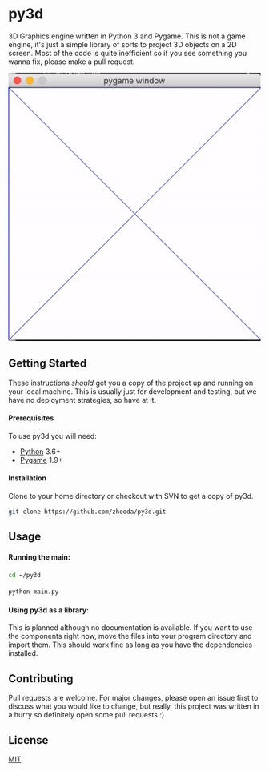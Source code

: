 # py3d

3D Graphics engine written in Python 3 and Pygame. This is not a game engine, it's just a simple library of sorts to project 3D objects on a 2D screen. Most of the code is quite inefficient so if you see something you wanna fix, please make a pull request.

![](demo.gif)

## Getting Started

These instructions *should* get you a copy of the project up and running
on your local machine. This is usually just for development and testing,
but we have no deployment strategies, so have at it.

#### Prerequisites

To use py3d you will need:

- [Python](https://www.python.org) 3.6+
- [Pygame](https://pygame.org) 1.9+

#### Installation

Clone to your home directory or checkout with SVN to get a copy of py3d.

```bash
git clone https://github.com/zhooda/py3d.git
```

## Usage

#### Running the main:
```bash
cd ~/py3d

python main.py
```

#### Using py3d as a library:

This is planned although no documentation is available. If you want to use the components right now, move the files into your program directory and import them. This should work fine as long as you have the dependencies installed.


## Contributing
Pull requests are welcome. For major changes, please open an issue first to discuss what you would like to change, but really, this project was written in a hurry so definitely open some pull requests :)

## License
[MIT](https://choosealicense.com/licenses/mit/)

